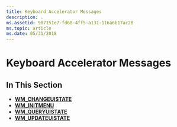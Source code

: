 ```yaml
---
title: Keyboard Accelerator Messages
description: .
ms.assetid: 987151e7-fd68-4ff5-a131-116a6b17ac28
ms.topic: article
ms.date: 05/31/2018
---
```


# Keyboard Accelerator Messages

## In This Section

-   [**WM\_CHANGEUISTATE**](wm-changeuistate.md)
-   [**WM\_INITMENU**](wm-initmenu.md)
-   [**WM\_QUERYUISTATE**](wm-queryuistate.md)
-   [**WM\_UPDATEUISTATE**](wm-updateuistate.md)

 

 





